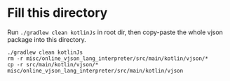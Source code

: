 # Fill this directory

Run `./gradlew clean kotlinJs` in root dir, then copy-paste the whole vjson package into this directory.

```
./gradlew clean kotlinJs
rm -r misc/online_vjson_lang_interpreter/src/main/kotlin/vjson/*
cp -r src/main/kotlin/vjson/* misc/online_vjson_lang_interpreter/src/main/kotlin/vjson
```
